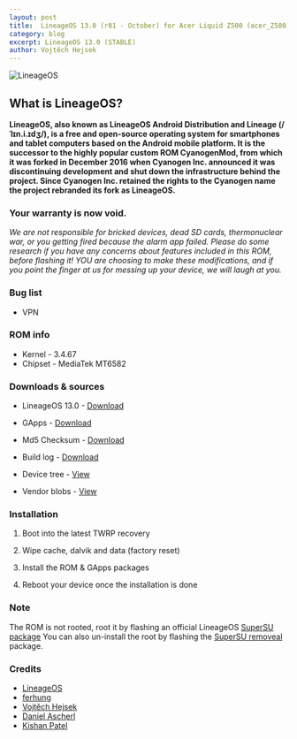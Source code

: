 ```yaml
---
layout: post
title:  LineageOS 13.0 (r81 - October) for Acer Liquid Z500 (acer_Z500)
category: blog
excerpt: LineageOS 13.0 (STABLE)
author: Vojtěch Hejsek
---
```


![LineageOS](http://liquidporting.github.io/images/lineageos.png)

## What is LineageOS?
**LineageOS, also known as LineageOS Android Distribution and Lineage (/ˈlɪn.i.ɪdʒ/), is a free and open-source operating system for smartphones and tablet computers
based on the Android mobile platform. It is the successor to the highly popular custom ROM CyanogenMod, from which it was forked in December 2016 when Cyanogen Inc.
announced it was discontinuing development and shut down the infrastructure behind the project. Since Cyanogen Inc. retained the rights to the Cyanogen name the project rebranded its fork as LineageOS.**

### Your warranty is now void.
_We are not responsible for bricked devices, dead SD cards, thermonuclear war, or you getting fired because the alarm app failed.
Please do some research if you have any concerns about features included in this ROM, before flashing it!
YOU are choosing to make these modifications, and if you point the finger at us for messing up your device, we will laugh at you._

### Bug list
* VPN

### ROM info
* Kernel - 3.4.67
* Chipset - MediaTek MT6582

### Downloads & sources
* LineageOS 13.0 - [Download](https://mega.nz/#!U0ElTarZ!GO5pVTzlStbikUK4ER1O8vvMz-m_M6VIU85EHBlxPsA)
* GApps - [Download](http://opengapps.org/?download=true&arch=arm&api=6.0&variant=nano)
* Md5 Checksum - [Download](https://mega.nz/#!JkVglQ4D!fc4iBTL0_Fl2iU-OXUtenkYHK6I7GXErqNf-r4bUbfA)
* Build log - [Download](https://mega.nz/#!A9VBmQgY!typsuSH6EO-0pnszM9DkaR6iXqqzvHmqPdO5g2_Li3o)

* Device tree - [View](https://github.com/liquidporting/android_device_acer_acer_Z500)
* Vendor blobs - [View](https://github.com/liquidporting/android_vendor_acer_acer_Z500)

### Installation
1) Boot into the latest TWRP recovery

2) Wipe cache, dalvik and data (factory reset)

3) Install the ROM & GApps packages

4) Reboot your device once the installation is done

### Note
The ROM is not rooted, root it by flashing an official LineageOS [SuperSU package](https://mirrorbits.lineageos.org/su/addonsu-13.0-arm-signed.zip)
You can also un-install the root by flashing the [SuperSU removeal](https://mirrorbits.lineageos.org/su/addonsu-remove-13.0-arm-signed.zip) package.

### Credits
* [LineageOS](https://www.lineageos.org/)
* [ferhung](https://github.com/ferhung-mtk)
* [Vojtěch Hejsek](https://github.com/hejsekvojtech)
* [Daniel Ascherl](https://github.com/fire855)
* [Kishan Patel](https://github.com/KishPatel1998)
